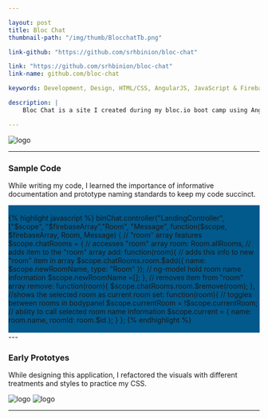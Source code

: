 ```yaml
---

layout: post
title: Bloc Chat
thumbnail-path: "/img/thumb/BlocchatTb.png"

link-github: "https://github.com/srhbinion/bloc-chat"

link: "https://github.com/srhbinion/bloc-chat"
link-name: github.com/bloc-chat

keywords: Development, Design, HTML/CSS, AngularJS, JavaScript & Firebase

description: |
    Bloc Chat is a site I created during my bloc.io boot camp using AngularJS to control the views and Firebase to hold the Real Time Chat data. Head over to github to see my code. 

---
```


![logo](../img/BlocchatMain.png)

---

### Sample Code
While writing my code, I learned the importance of informative documentation and prototype naming standards to keep my code succinct.


<div style="background-color:#01598c;">
<br>
{% highlight javascript %}
binChat.controller("LandingController", ["$scope", "$firebaseArray","Room", "Message", function($scope, $firebaseArray, Room, Message) {
    // "room" array features
    $scope.chatRooms = {
        // accesses "room" array
        room: Room.allRooms,
        // adds item to the "room" array
        add: function(room){
            // adds this info to new "room" item in array
            $scope.chatRooms.room.$add({
                name: $scope.newRoomName,
                type: "Room"
            });
            // ng-model hold room name information
            $scope.newRoomName =[];  
        },
        // removes item from "room" array
        remove: function(room){
            $scope.chatRooms.room.$remove(room); 
        },
        //shows the selected room as current room
        set: function(room){
            // toggles between rooms in bodypanel
            $scope.currentRoom = !$scope.currentRoom;
            // ability to call selected room name information
            $scope.current = {
                name: room.name,
                roomId: room.$id
        };
    }
};
{% endhighlight %}
<br>
<br>
</div>
---

### Early Prototyes
While designing this application, I refactored the visuals with different treatments and styles to practice my CSS.


![logo](../img/blocchatC_1x.png)
![logo](../img/blocchatB_1x.png)

---